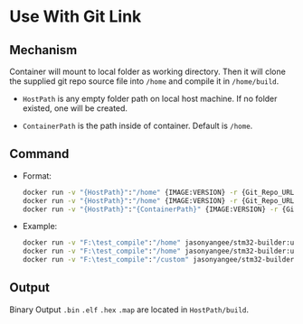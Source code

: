 # Use With Git Link

## Mechanism

Container will mount to local folder as working directory. Then it will clone the supplied git repo source file into `/home` and compile it in `/home/build`.

- `HostPath` is any empty folder path on local host machine. If no folder existed, one will be created.

- `ContainerPath` is the path inside of container. Default is `/home`.

## Command

- Format:
	```bash
	docker run -v "{HostPath}":"/home" {IMAGE:VERSION} -r {Git_Repo_URL}
	docker run -v "{HostPath}":"/home" {IMAGE:VERSION} -r {Git_Repo_URL} -t {Build_Type}
	docker run -v "{HostPath}":"{ContainerPath}" {IMAGE:VERSION} -r {Git_Repo_URL} -t {Build_Type} -v {ContainerPath}
	```

- Example:
	```bash
	docker run -v "F:\test_compile":"/home" jasonyangee/stm32-builder:ubuntu-latest -r https://github.com/jasonyang-ee/STM32-CMAKE-TEMPLATE.git
	docker run -v "F:\test_compile":"/home" jasonyangee/stm32-builder:ubuntu-latest -r https://github.com/jasonyang-ee/STM32-CMAKE-TEMPLATE.git -t MinSizeRel
	docker run -v "F:\test_compile":"/custom" jasonyangee/stm32-builder:ubuntu-latest -r https://github.com/jasonyang-ee/STM32-CMAKE-TEMPLATE.git -t Debug -v /custom
	```

## Output

Binary Output `.bin` `.elf` `.hex` `.map` are located in `HostPath/build`.
